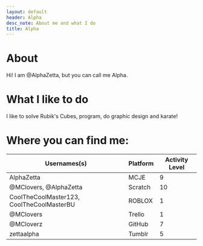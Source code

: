 ```yaml
---
layout: default
header: Alpha
desc_note: About me and what I do
title: Alpha
---
```

# About

Hi! I am @AlphaZetta, but you can call me Alpha.

# What I like to do

I like to solve Rubik's Cubes, program, do graphic design and karate!

# Where you can find me:

Usernames(s) | Platform | Activity Level
-|-|-
AlphaZetta | MCJE | 9
@MClovers, @AlphaZetta | Scratch | 10
CoolTheCoolMaster123, CoolTheCoolMasterBU | ROBLOX | 1
@MClovers | Trello | 1
@MCloverz | GitHub | 7
zettaalpha | Tumblr | 5
